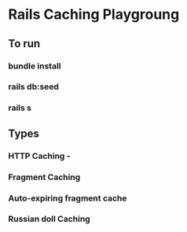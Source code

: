 # Rails Caching Playgroung

## To run
### bundle install
### rails db:seed
### rails s

## Types
### HTTP Caching - 
### Fragment Caching
### Auto-expiring fragment cache
### Russian doll Caching